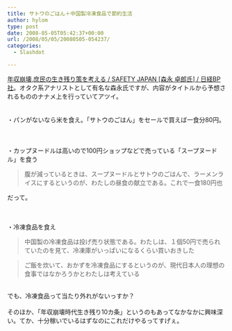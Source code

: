 ```yaml
---
title: サトウのごはん＋中国製冷凍食品で節約生活
author: hylom
type: post
date: 2008-05-05T05:42:37+00:00
url: /2008/05/05/20080505-054237/
categories:
  - Slashdot

---
```

 [年収崩壊&#44;庶民の生き残り策を考える / SAFETY JAPAN [森永 卓郎氏] / 日経BP社][1]。オタク系アナリストとして有名な森永氏ですが、内容がタイトルから予想されるもののナナメ上を行っていてアツイ。  
</br>   
・パンがないなら米を食え。「サトウのごはん」をセールで買えば一食分80円。</br>  
</br>   
・カップヌードルは高いので100円ショップなどで売っている「スープヌードル」を食う 

> <div>
>   腹が減っているときは、スープヌードルとサトウのごはんで、ラーメンライスにするというのが、わたしの昼食の献立である。これで一食180円也
> </div>

だって。 

</br>  
</br>   
・冷凍食品を食え 

> <div>
>   中国製の冷凍食品は投げ売り状態である。わたしは、１個50円で売られていたのを見て、冷凍庫がいっぱいになるくらい買いおきした
> </div>

> <div>
>   ご飯を炊いて、おかずを冷凍食品にするというのが、現代日本人の理想の食事ではなかろうかとわたしは考えている
> </div>

</br>   
でも、冷凍食品って当たり外れがないっすか？</br>  
</br>   
そのほか、「年収崩壊時代生き残り10カ条」というのもあってなかなかに興味深い。てか、十分稼いでいるはずなのにこれだけやるってすげぇ。</br>  
</br>  
</br>

 [1]: http://www.nikkeibp.co.jp/sj/2/column/o/131/index.html